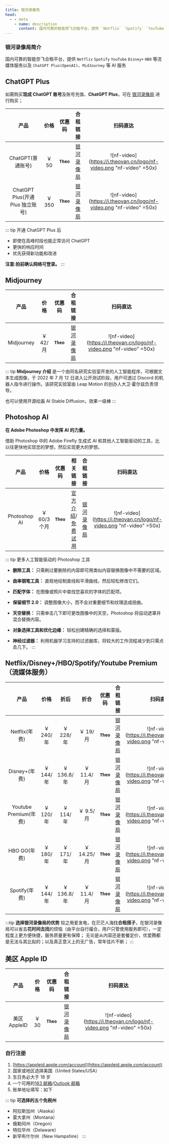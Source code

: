 ```yaml
---
title: 银河录像局
head:
  - - meta
    - name: description
      content: 国内可靠的智能奈飞合租平台，提供 `Netflix` `Spotify` `YouTube` `Disney+` `HBO` 等流媒体服务以及 `ChatGPT Plus(OpenAI)`、`MidJourney` 等 AI 服务
---
```


### 银河录像局简介

国内可靠的智能奈飞合租平台，提供 `Netflix` `Spotify` `YouTube` `Disney+` `HBO` 等流媒体服务以及 `ChatGPT Plus(OpenAI)`、`MidJourney` 等 AI 服务

## ChatGPT Plus

如需购买**现成 ChatGPT 账号**及账号充值、**ChatGPT Plus**，可在 [银河录像局](https://nf.video/kaIuE) 进行购买；

|               产品               |  价格  |   优惠码   |               合租链接               |                              扫码直达                               |
| :------------------------------: | :----: | :--------: | :----------------------------------: | :-----------------------------------------------------------------: |
|        ChatGPT(普通账号)         | ￥ 50  | **`Theo`** | [银河录像局](https://nf.video/kaIuE) | ![nf-video](https://i.theovan.cn/logo/nf-video.png "nf-video" =50x) |
| ChatGPT Plus(开通 Plus 独立账号) | ￥ 350 | **`Theo`** | [银河录像局](https://nf.video/kaIuE) | ![nf-video](https://i.theovan.cn/logo/nf-video.png "nf-video" =50x) |

::: tip 开通 ChatGPT Plus 后

- 即使在高峰时段也能正常访问 ChatGPT
- 更快的响应时间
- 优先获得新功能和改进

**注意:拍前确认网络可登录。**
:::

## Midjourney

|    产品    |   价格   |   优惠码   |               合租链接               |                              扫码直达                               |
| :--------: | :------: | :--------: | :----------------------------------: | :-----------------------------------------------------------------: |
| Midjourney | ￥ 42/月 | **`Theo`** | [银河录像局](https://nf.video/kaIuE) | ![nf-video](https://i.theovan.cn/logo/nf-video.png "nf-video" =50x) |

::: tip **Midjourney 介绍**
是一个由同名研究实验室开发的人工智能程序，可根据文本生成图像，于 2022 年 7 月 12 日进入公开测试阶段，用户可透过 Discord 的机器人指令进行操作。该研究实验室由 Leap Motion 的创办人大卫·霍尔兹负责领导。

也可以使用开源绘画 AI Stable Diffusion，效果一级棒
:::

## Photoshop AI

**在 Adob​​e Photoshop 中发挥 AI 的力量。**

借助 Photoshop 中的 Adob​​e Firefly 生成式 AI 和其他人工智能驱动的工具，比以往更快地实现您的梦想，然后实现更大的梦想。

|     产品     |     价格     |   优惠码   |                                                                          相关链接                                                                           |               合租链接               |                              扫码直达                               |
| :----------: | :----------: | :--------: | :---------------------------------------------------------------------------------------------------------------------------------------------------------: | :----------------------------------: | :-----------------------------------------------------------------: |
| Photoshop AI | ￥ 60/3 个月 | **`Theo`** | [官方介绍](https://www.adobe.com/products/photoshop/ai.html)/[免费试用](https://www.adobe.com/products/photoshop/ai.html#mini-plans-web-cta-photoshop-card) | [银河录像局](https://nf.video/kaIuE) | ![nf-video](https://i.theovan.cn/logo/nf-video.png "nf-video" =50x) |

::: tip 更多人工智能驱动的 Photoshop 工具

- **删除工具：** 只需刷过要删除的内容即可用类似内容替换图像中不需要的区域。
- **曲率钢笔工具：** 直观地绘制直线和平滑曲线，然后轻松修改它们。
- **匹配字体：** 在图像或照片中查找您喜欢的字体的匹配项。

- **保留细节 2.0：** 调整图像大小，而不会对重要细节和纹理造成扭曲。

- **天空替换：** 只需单击几下即可更改图像中的天空，Photoshop 将自动遮罩并混合替换内容。

- **对象选择工具和优化边缘：** 轻松创建精确的选择和蒙版。

- **神经过滤器：** 利用机器学习支持的过滤器库，将较大的工作流程减少到只需点击几下。
  :::

## Netflix/Disney+/HBO/Spotify/Youtube Premium（流媒体服务）

|         产品          |   价格    |    折后     |    折合     |   优惠码   |               合租链接               |                              扫码直达                               |
| :-------------------: | :-------: | :---------: | :---------: | :--------: | :----------------------------------: | :-----------------------------------------------------------------: |
|     Netflix(年费)     | ￥ 240/年 |  ￥ 228/年  |  ￥ 19/月   | **`Theo`** | [银河录像局](https://nf.video/kaIuE) | ![nf-video](https://i.theovan.cn/logo/nf-video.png "nf-video" =50x) |
|     Disney+(年费)     | ￥ 144/年 | ￥ 136.8/年 | ￥ 11.4/月  | **`Theo`** | [银河录像局](https://nf.video/kaIuE) | ![nf-video](https://i.theovan.cn/logo/nf-video.png "nf-video" =50x) |
| Youtube Premium(年费) | ￥ 120/年 |  ￥ 114/年  |  ￥ 9.5/月  | **`Theo`** | [银河录像局](https://nf.video/kaIuE) | ![nf-video](https://i.theovan.cn/logo/nf-video.png "nf-video" =50x) |
|     HBO GO(年费)      | ￥ 180/年 |  ￥ 171/年  | ￥ 14.25/月 | **`Theo`** | [银河录像局](https://nf.video/kaIuE) | ![nf-video](https://i.theovan.cn/logo/nf-video.png "nf-video" =50x) |
|     Spotify(年费)     | ￥ 144/年 | ￥ 136.8/年 | ￥ 11.4/月  | **`Theo`** | [银河录像局](https://nf.video/kaIuE) | ![nf-video](https://i.theovan.cn/logo/nf-video.png "nf-video" =50x) |

:::tip **选择银河录像局的优势**
较之用爱发电，在茫茫人海找**合租搭子**，在银河录像局可以省去**花时间去找**的烦恼（由平台自行撮合，用户只管使用服务即可），一定程度上更方便快捷，服务质量更有保障；
无论是从内容还是套餐定价，优爱腾都是无法与其比拟的；以及真正意义上的无广告，常年佳片不断；
:::

## 美区 Apple ID

|     产品     | 价格  |   优惠码   |               合租链接               |                              扫码直达                               |
| :----------: | :---: | :--------: | :----------------------------------: | :-----------------------------------------------------------------: |
| 美区 AppleID | ￥ 30 | **`Theo`** | [银河录像局](https://nf.video/kaIuE) | ![nf-video](https://i.theovan.cn/logo/nf-video.png "nf-video" =50x) |

### 自行注册

1. [https://appleid.apple.com/account](https://appleid.apple.com/account)
2. 国家或地区选择美国（United States/USA）
3. 生日务必大于 18 岁
4. 一个可用的[163 邮箱](https://mail.163.com/)/[Outlook 邮箱](https://outlook.live.com/)
5. 账单地址填写：如下

::: tip **可选择的五个免税州**

- 阿拉斯加州（Alaska）
- 蒙大拿州（Montana）
- 俄勒冈州（Oregon）
- 特拉华州（Delaware）
- 新罕布什尔州（New Hampshire）
  :::
